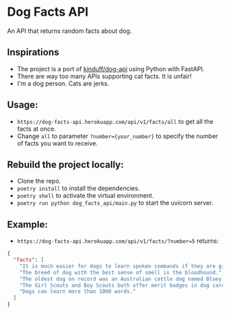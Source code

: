 # Dog Facts API

An API that returns random facts about dog.

## Inspirations

- The project is a port of [kinduff/dog-api](https://github.com/kinduff/dog-api) using Python with FastAPI.
- There are way too many APIs supporting cat facts. It is unfair!
- I'm a dog person. Cats are jerks.

## Usage:

- `https://dog-facts-api.herokuapp.com/api/v1/facts/all` to get all the facts at once.
- Change `all` to parameter `?number={your_number}` to specify the number of facts you want to receive.

## Rebuild the project locally:

- Clone the repo.
- `poetry install` to install the dependencies.
- `poetry shell` to activate the virtual environment.
- `poetry run python dog_facts_api/main.py` to start the uvicorn server.

## Example:

- `https://dog-facts-api.herokuapp.com/api/v1/facts/?number=5` returns:

```JSON
{
  "facts": [
    "It is much easier for dogs to learn spoken commands if they are given in conjunction with hand signals or gestures.",
    "The breed of dog with the best sense of smell is the bloodhound.",
    "The oldest dog on record was an Australian cattle dog named Bluey who lived 29 years and 5 months. In human years, that is more than 160 years old.",
    "The Girl Scouts and Boy Scouts both offer merit badges in dog care.",
    "Dogs can learn more than 1000 words."
  ]
}
```
